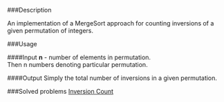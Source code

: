###Description

An implementation of a MergeSort approach for counting inversions of a given permutation of integers.

###Usage

####Input
<b>n</b> - number of elements in permutation. <br>
Then n numbers denoting particular permutation.

####Output
Simply the total number of inversions in a given permutation.

###Solved problems
[Inversion Count](http://spoj.com/problems/INVCNT/) <br>
